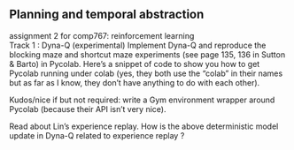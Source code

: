 ## Planning and temporal abstraction
assignment 2 for comp767: reinforcement learning   
Track 1 : Dyna-Q (experimental)
Implement Dyna-Q and reproduce the blocking maze and shortcut maze experiments (see page 135, 136 in Sutton & Barto) in Pycolab. Here’s a snippet of code to show you how to get Pycolab running under colab (yes, they both use the “colab” in their names but as far as I know, they don’t have anything to do with each other). 

Kudos/nice if but not required: write a Gym environment wrapper around Pycolab (because their API isn’t very nice). 

Read about Lin’s experience replay. How is the above deterministic model update in Dyna-Q related to experience replay ? 

